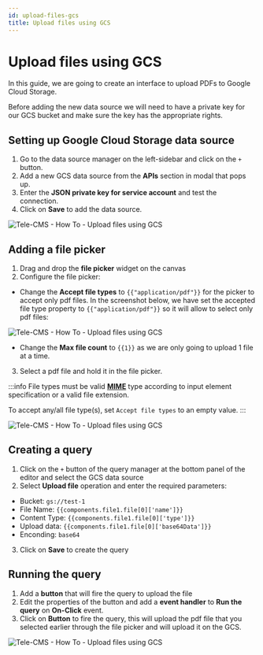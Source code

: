 ```yaml
---
id: upload-files-gcs
title: Upload files using GCS
---
```


# Upload files using GCS

In this guide, we are going to create an interface to upload PDFs to Google Cloud Storage.

Before adding the new data source we will need to have a private key for our GCS bucket and make sure the key has the appropriate rights.

## Setting up Google Cloud Storage data source

1. Go to the data source manager on the left-sidebar and click on the `+` button.
2. Add a new GCS data source from the  **APIs** section in modal that pops up.
3. Enter the **JSON private key for service account** and test the connection.
4. Click on **Save** to add the data source.

<div style={{textAlign: 'center'}}>

![Tele-CMS - How To - Upload files using GCS](/img/how-to/upload-files-gcs/adding-account.png)

</div>

## Adding a file picker

1. Drag and drop the **file picker** widget on the canvas
2. Configure the file picker:

- Change the **Accept file types** to `{{"application/pdf"}}` for the picker to accept only pdf files. In the screenshot below, we have set the accepted file type property to `{{"application/pdf"}}` so it will allow to select only pdf files:

<div style={{textAlign: 'center'}}>

![Tele-CMS - How To - Upload files using GCS](/img/how-to/upload-files-gcs/result-filepicker.png)

</div>

- Change the **Max file count** to `{{1}}` as we are only going to upload 1 file at a time.

3. Select a pdf file and hold it in the file picker.

:::info
 File types must be valid **[MIME](https://developer.mozilla.org/en-US/docs/Web/HTTP/Basics_of_HTTP/MIME_types/Common_types)** type according to input element specification or a valid file extension.

 To accept any/all file type(s), set `Accept file types` to an empty value.
:::

<div style={{textAlign: 'center'}}>

![Tele-CMS - How To - Upload files using GCS](/img/how-to/upload-files-gcs/config-filepicker.png)

</div>

## Creating a query

1. Click on the `+` button of the query manager at the bottom panel of the editor and select the GCS data source
2. Select **Upload file** operation and enter the required parameters:

- Bucket: `gs://test-1`
- File Name: `{{components.file1.file[0]['name']}}`
- Content Type: `{{components.file1.file[0]['type']}}`
- Upload data: `{{components.file1.file[0]['base64Data']}}`
- Enconding: `base64`

3. Click on **Save** to create the query

## Running the query

1. Add a **button** that will fire the query to upload the file
2. Edit the properties of the button and add a **event handler** to **Run the query** on **On-Click** event.
3. Click on **Button** to fire the query, this will upload the pdf file that you selected earlier through the file picker and will upload it on the GCS.

<div style={{textAlign: 'center'}}>

![Tele-CMS - How To - Upload files using GCS](/img/how-to/upload-files-gcs/final-result.png)

</div>
